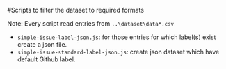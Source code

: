 #Scripts to filter the dataset to required formats

Note: Every script read entries from `..\dataset\data*.csv`

 - `simple-issue-label-json.js`: for those entries for which label(s) exist create a json file.
 - `simple-issue-standard-label-json.js`: create json dataset which have default Github label.
